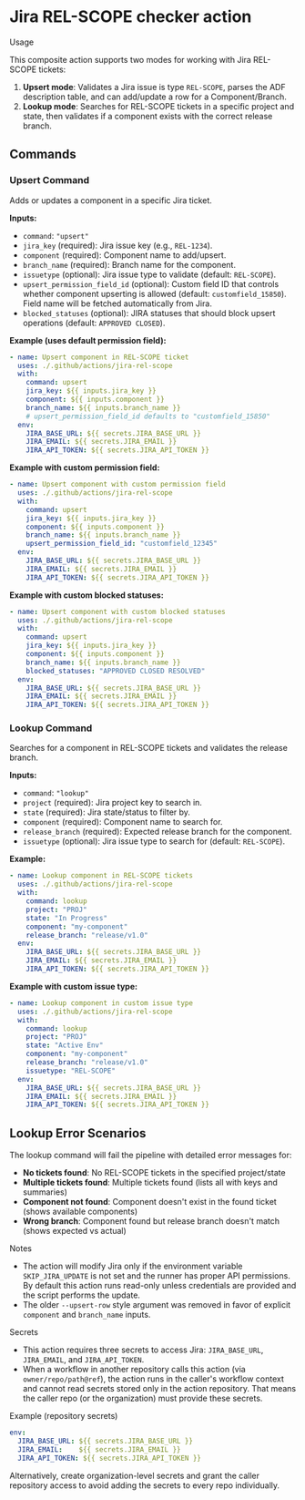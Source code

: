 # Jira REL-SCOPE checker action

Usage

This composite action supports two modes for working with Jira REL-SCOPE tickets:

1. **Upsert mode**: Validates a Jira issue is type `REL-SCOPE`, parses the ADF description table, and can add/update a row for a Component/Branch.
2. **Lookup mode**: Searches for REL-SCOPE tickets in a specific project and state, then validates if a component exists with the correct release branch.

## Commands

### Upsert Command

Adds or updates a component in a specific Jira ticket.

**Inputs:**

- `command`: `"upsert"`
- `jira_key` (required): Jira issue key (e.g., `REL-1234`).
- `component` (required): Component name to add/upsert.
- `branch_name` (required): Branch name for the component.
- `issuetype` (optional): Jira issue type to validate (default: `REL-SCOPE`).
- `upsert_permission_field_id` (optional): Custom field ID that controls whether component upserting is allowed (default: `customfield_15850`). Field name will be fetched automatically from Jira.
- `blocked_statuses` (optional): JIRA statuses that should block upsert operations (default: `APPROVED CLOSED`).

**Example (uses default permission field):**

```yaml
- name: Upsert component in REL-SCOPE ticket
  uses: ./.github/actions/jira-rel-scope
  with:
    command: upsert
    jira_key: ${{ inputs.jira_key }}
    component: ${{ inputs.component }}
    branch_name: ${{ inputs.branch_name }}
    # upsert_permission_field_id defaults to "customfield_15850"
  env:
    JIRA_BASE_URL: ${{ secrets.JIRA_BASE_URL }}
    JIRA_EMAIL: ${{ secrets.JIRA_EMAIL }}
    JIRA_API_TOKEN: ${{ secrets.JIRA_API_TOKEN }}
```

**Example with custom permission field:**

```yaml
- name: Upsert component with custom permission field
  uses: ./.github/actions/jira-rel-scope
  with:
    command: upsert
    jira_key: ${{ inputs.jira_key }}
    component: ${{ inputs.component }}
    branch_name: ${{ inputs.branch_name }}
    upsert_permission_field_id: "customfield_12345"
  env:
    JIRA_BASE_URL: ${{ secrets.JIRA_BASE_URL }}
    JIRA_EMAIL: ${{ secrets.JIRA_EMAIL }}
    JIRA_API_TOKEN: ${{ secrets.JIRA_API_TOKEN }}
```

**Example with custom blocked statuses:**

```yaml
- name: Upsert component with custom blocked statuses
  uses: ./.github/actions/jira-rel-scope
  with:
    command: upsert
    jira_key: ${{ inputs.jira_key }}
    component: ${{ inputs.component }}
    branch_name: ${{ inputs.branch_name }}
    blocked_statuses: "APPROVED CLOSED RESOLVED"
  env:
    JIRA_BASE_URL: ${{ secrets.JIRA_BASE_URL }}
    JIRA_EMAIL: ${{ secrets.JIRA_EMAIL }}
    JIRA_API_TOKEN: ${{ secrets.JIRA_API_TOKEN }}
```

### Lookup Command

Searches for a component in REL-SCOPE tickets and validates the release branch.

**Inputs:**

- `command`: `"lookup"`
- `project` (required): Jira project key to search in.
- `state` (required): Jira state/status to filter by.
- `component` (required): Component name to search for.
- `release_branch` (required): Expected release branch for the component.
- `issuetype` (optional): Jira issue type to search for (default: `REL-SCOPE`).

**Example:**

```yaml
- name: Lookup component in REL-SCOPE tickets
  uses: ./.github/actions/jira-rel-scope
  with:
    command: lookup
    project: "PROJ"
    state: "In Progress"
    component: "my-component"
    release_branch: "release/v1.0"
  env:
    JIRA_BASE_URL: ${{ secrets.JIRA_BASE_URL }}
    JIRA_EMAIL: ${{ secrets.JIRA_EMAIL }}
    JIRA_API_TOKEN: ${{ secrets.JIRA_API_TOKEN }}
```

**Example with custom issue type:**

```yaml
- name: Lookup component in custom issue type
  uses: ./.github/actions/jira-rel-scope
  with:
    command: lookup
    project: "PROJ"
    state: "Active Env"
    component: "my-component"
    release_branch: "release/v1.0"
    issuetype: "REL-SCOPE"
  env:
    JIRA_BASE_URL: ${{ secrets.JIRA_BASE_URL }}
    JIRA_EMAIL: ${{ secrets.JIRA_EMAIL }}
    JIRA_API_TOKEN: ${{ secrets.JIRA_API_TOKEN }}
```

## Lookup Error Scenarios

The lookup command will fail the pipeline with detailed error messages for:

- **No tickets found**: No REL-SCOPE tickets in the specified project/state
- **Multiple tickets found**: Multiple tickets found (lists all with keys and summaries)
- **Component not found**: Component doesn't exist in the found ticket (shows available components)
- **Wrong branch**: Component found but release branch doesn't match (shows expected vs actual)

Notes

- The action will modify Jira only if the environment variable `SKIP_JIRA_UPDATE` is not set and the runner has proper API permissions. By default this action runs read-only unless credentials are provided and the script performs the update.
- The older `--upsert-row` style argument was removed in favor of explicit `component` and `branch_name` inputs.

Secrets

- This action requires three secrets to access Jira: `JIRA_BASE_URL`, `JIRA_EMAIL`, and `JIRA_API_TOKEN`.
- When a workflow in another repository calls this action (via `owner/repo/path@ref`), the action runs in the caller's workflow context and cannot read secrets stored only in the action repository. That means the caller repo (or the organization) must provide these secrets.

Example (repository secrets)

```yaml
env:
  JIRA_BASE_URL: ${{ secrets.JIRA_BASE_URL }}
  JIRA_EMAIL:    ${{ secrets.JIRA_EMAIL }}
  JIRA_API_TOKEN: ${{ secrets.JIRA_API_TOKEN }}
```

Alternatively, create organization-level secrets and grant the caller repository access to avoid adding the secrets to every repo individually.
